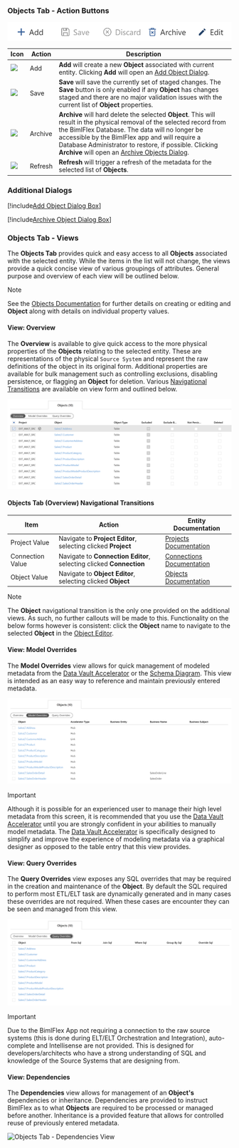 ### Objects Tab - Action Buttons

<img
    src="images/bimlflex-app-tab-objects-actions.png"
    title="Objects Tab - Action Buttons"
/>

| Icon                                                                              | Action                                      | Description                                                                                                                                                                                                                                                                                                                                                             |
| --------------------------------------------------------------------------------- | ------------------------------------------- | ----------------------------------------------------------------------------------------------------------------------------------------------------------------------------------------------------------------------------------------------------------------------------------------------------------------------------------------------------------------------- |
| <div class="icon-col m-5"><img src="images/svg-icons/add.svg" /></div>            | <span class="nowrap-col m-5">Add</span>     | **Add** will create a new **Object** associated with current entity. Clicking **Add** will open an [Add Object Dialog](#add-object-dialog-box).                                                                                                                                                                                                                         |
| <div class="icon-col m-5"><img src="images/svg-icons/save.svg" /></div>           | <span class="nowrap-col m-5">Save</span>    | **Save** will save the currently set of staged changes.  The **Save** button is only enabled if any **Object** has changes staged and there are no major validation issues with the current list of **Object** properties.                                                                                                                                              |
| <div class="icon-col m-5"><img src="images/svg-icons/archive-delete.svg" /></div> | <span class="nowrap-col m-5">Archive</span> | **Archive** will hard delete the selected **Object**.  This will result in the physical removal of the selected record from the BimlFlex Database.  The data will no longer be accessible by the BimlFlex app and will require a Database Administrator to restore, if possible. Clicking **Archive** will open an [Archive Objects Dialog](#archive-object-dialog-box). |
| <div class="icon-col m-5"><img src="images/svg-icons/refresh.svg" /></div>        | <span class="nowrap-col m-5">Refresh</span> | **Refresh** will trigger a refresh of the metadata for the selected list of **Objects**.                                                                                                                                                                                                                                                                                |

### Additional Dialogs

[!include[Add Object Dialog Box](_dialog-add-object.md)]

[!include[Archive Object Dialog Box](_dialog-archive-object-list.md)]

### Objects Tab - Views

The **Objects Tab** provides quick and easy access to all **Objects** associated with the selected entity.
While the items in the list will not change, the views provide a quick concise view of various groupings of attributes.
General purpose and overview of each view will be outlined below.

> [!NOTE]
> See the [Objects Documentation](objects.md) for further details on creating or editing and **Object** along with details on individual property values.

#### View: Overview

The **Overview** is available to give quick access to the more physical properties of the **Objects** relating to the selected entity.
These are representations of the physical `Source System` and represent the raw definitions of the object in its original form.
Additional properties are available for bulk management such as controlling exclusions, disabling persistence, or flagging an **Object** for deletion.
Various [Navigational Transitions](#objects-tab-overview-navigational-transitions) are available on view form and outlined below.

<img
    src="images/bimlflex-app-tab-objects-view-overview.png"
    title="Objects Tab - Overview View"
/>

#### Objects Tab (Overview) Navigational Transitions

| Item             | Action                                                               | Entity Documentation                        |
| ---------------- | -------------------------------------------------------------------- | ------------------------------------------- |
| Project Value    | Navigate to **Project Editor**, selecting clicked **Project**       | [Projects Documentation](projects.md)       |
| Connection Value | Navigate to **Connection Editor**, selecting clicked **Connection** | [Connections Documentation](connections.md) |
| Object Value     | Navigate to **Object Editor**, selecting clicked **Object**         | [Objects Documentation](objects.md)         |

> [!NOTE]
> The **Object** navigational transition is the only one provided on the additional views.
> As such, no further callouts will be made to this.
> Functionality on the below forms however is consistent: click the **Object** name to navigate to the selected **Object** in the [Object Editor](objects.md).

#### View: Model Overrides

The **Model Overrides** view allows for quick management of modeled metadata from the [Data Vault Accelerator](../modeling-tools/accelerator.md) or the [Schema Diagram](../modeling-tools/schema-diagram.md).
This view is intended as an easy way to reference and maintain previously entered metadata.

<img
    src="images/bimlflex-app-tab-objects-view-model-overrides.png"
    title="Objects Tab - Model Overrides View"
/>

> [!IMPORTANT]
> Although it is possible for an experienced user to manage their high level metadata from this screen, it is recommended that you use the [Data Vault Accelerator](../modeling-tools/accelerator.md) until you are strongly confident in your abilities to manually model metadata.
> The [Data Vault Accelerator](../modeling-tools/accelerator.md) is specifically designed to simplify and improve the experience of modeling metadata via a graphical designer as opposed to the table entry that this view provides.

#### View: Query Overrides

The **Query Overrides** view exposes any SQL overrides that may be required in the creation and maintenance of the **Object**.
By default the SQL required to perform most ETL/ELT task are dynamically generated and in many cases these overrides are not required.
When these cases are encounter they can be seen and managed from this view.

<img
    src="images/bimlflex-app-tab-objects-view-query-overrides.png"
    title="Objects Tab - Query Overrides View"
/>

> [!IMPORTANT]
> Due to the BimlFlex App not requiring a connection to the raw source systems (this is done during ELT/ELT Orchestration and Integration), auto-complete and Intellisense are not provided.
This is designed for developers/architects who have a strong understanding of SQL and knowledge of the Source Systems that are designing from.

#### View: Dependencies

The **Dependencies** view allows for management of an **Object's** dependencies or inheritance.
Dependencies are provided to instruct BimlFlex as to what **Objects** are required to be processed or managed before another.
Inheritance is a provided feature that allows for controlled reuse of previously entered metadata.

<img
    src="images/bimlflex-app-tab-objects-view-dependencies.png"
    title="Objects Tab - Dependencies View"
/>
